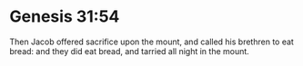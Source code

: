 # Genesis 31:54

Then Jacob offered sacrifice upon the mount, and called his brethren to eat bread: and they did eat bread, and tarried all night in the mount.